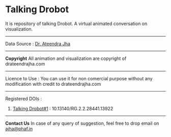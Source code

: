 # Talking Drobot
It is repository of talking Drobot. A virtual animated conversation on visualization. 

--------------------------------------
Data Source : [Dr. Ateendra Jha](https://www.kaggle.com/drateendrajha/code)

--------------------------------------
**Copyright**
All animation and visualization are copyright of drateendrajha.com

--------------------------------------
Licence to Use :
You can use it for non comercial purpose without any modification with credit to drateendrajha.com


--------------------------------------
Registered DOIs :
1. [Talking Drobot#1](https://youtu.be/I6HZChVPSUA) : 10.13140/RG.2.2.28441.13922 


--------------------------------------
**Contact Us**
In case of any query of suggestion, feel free to drop email on ajha@phaf.in
